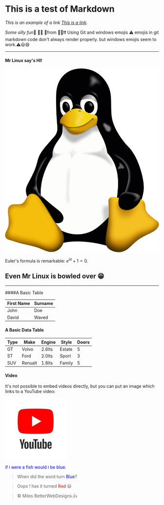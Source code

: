 # This is a test of Markdown

_This is an example of a link [This is a link](https://en.wikipedia.org/wiki/Markdown)._

_Some silly fun_:walking: 🚶:running: 🏃from :poop:💩:heavy_exclamation_mark:❗ Using Git and windows emojis
:warning: emojis in git markdown code don't always render properly.
but windows emojis seem to work.⚠️:smiley:😄

---

#### Mr Linux say's HI!

![Tux, the Linux mascot](Tux.svg.png)

Euler's formula is remarkable: $e^{i\pi} + 1 = 0$.

## Even Mr Linux is bowled over 😁

---

####A Basic Table

| First Name | Surname |
| ---------- | ------- |
| John       | Doe     |
| David      | Waved   |

#### A Basic Data Table

| Type | Make    | Engine | Style  | Doors |
| ---- | ------- | ------ | ------ | ----- |
| GT   | Volvo   | 2.6lts | Estate | 5     |
| ST   | Ford    | 2.0lts | Sport  | 3     |
| SUV  | Renualt | 1.8lts | Family | 5     |

#### Video

It's not possible to embed videos directly, but you can put an image which links to a YouTube video:

[![IMAGE ALT TEXT HERE](youtube-icon-editorial-free-vector.jpg)](https://www.youtube.com/watch?v=HUBNt18RFbo)

<span style="color:blue">if i were a fish would i be blue</span>.

> When did the word turn <span style="color:blue">Blue</span>?

> Oops ! has it turned <span style="color:red">Red</span> :smiley:

> &copy; Miles BetterWebDesigns.👍
